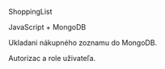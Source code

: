 ShoppingList

JavaScript + MongoDB

Ukladani nákupného zoznamu do MongoDB.

Autorizac a role uživateľa.
